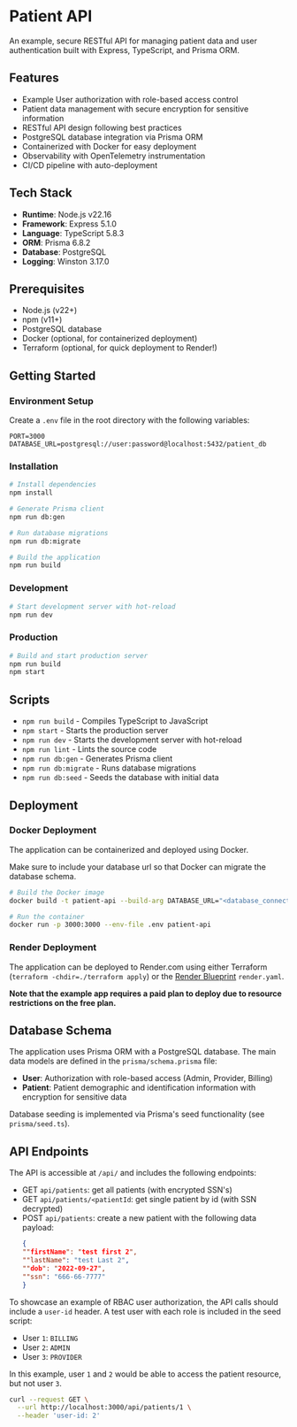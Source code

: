 # Patient API

An example, secure RESTful API for managing patient data and user authentication built with Express, TypeScript, and Prisma ORM.

## Features

- Example User authorization with role-based access control
- Patient data management with secure encryption for sensitive information
- RESTful API design following best practices
- PostgreSQL database integration via Prisma ORM
- Containerized with Docker for easy deployment
- Observability with OpenTelemetry instrumentation
- CI/CD pipeline with auto-deployment

## Tech Stack

- **Runtime**: Node.js v22.16
- **Framework**: Express 5.1.0
- **Language**: TypeScript 5.8.3
- **ORM**: Prisma 6.8.2
- **Database**: PostgreSQL
- **Logging**: Winston 3.17.0

## Prerequisites

- Node.js (v22+)
- npm (v11+)
- PostgreSQL database
- Docker (optional, for containerized deployment)
- Terraform (optional, for quick deployment to Render!)

## Getting Started

### Environment Setup

Create a `.env` file in the root directory with the following variables:

```
PORT=3000
DATABASE_URL=postgresql://user:password@localhost:5432/patient_db
```

### Installation

```bash
# Install dependencies
npm install

# Generate Prisma client
npm run db:gen

# Run database migrations
npm run db:migrate

# Build the application
npm run build
```

### Development

```bash
# Start development server with hot-reload
npm run dev
```

### Production

```bash
# Build and start production server
npm run build
npm start
```
## Scripts

- `npm run build` - Compiles TypeScript to JavaScript
- `npm start` - Starts the production server
- `npm run dev` - Starts the development server with hot-reload
- `npm run lint` - Lints the source code
- `npm run db:gen` - Generates Prisma client
- `npm run db:migrate` - Runs database migrations
- `npm run db:seed` - Seeds the database with initial data



## Deployment

### Docker Deployment

The application can be containerized and deployed using Docker. 

Make sure to include your database url so that Docker can migrate the database schema.

```bash
# Build the Docker image
docker build -t patient-api --build-arg DATABASE_URL="<database_connection_string>" .

# Run the container
docker run -p 3000:3000 --env-file .env patient-api
```

### Render Deployment

The application can be deployed to Render.com using either Terraform (`terraform -chdir=./terraform apply`) or the [Render Blueprint](https://render.com/docs/infrastructure-as-code) `render.yaml`.

**Note that the example app requires a paid plan to deploy due to resource restrictions on the free plan.**

## Database Schema

The application uses Prisma ORM with a PostgreSQL database. The main data models are defined in the `prisma/schema.prisma` file:

- **User**: Authorization with role-based access (Admin, Provider, Billing)
- **Patient**: Patient demographic and identification information with encryption for sensitive data

Database seeding is implemented via Prisma's seed functionality (see `prisma/seed.ts`).


## API Endpoints

The API is accessible at `/api/` and includes the following endpoints:

- GET `api/patients`: get all patients (with encrypted SSN's)
- GET `api/patients/<patientId`: get single patient by id (with SSN decrypted)
- POST `api/patients`: create a new patient with the following data payload:
    ```json
    {
	""firstName": "test first 2",
	""lastName": "test Last 2",
	""dob": "2022-09-27",
	""ssn": "666-66-7777"
    }
  ```
  
To showcase an example of RBAC user authorization, the API calls should include a `user-id` header. A test user with each role is included in the seed script:
- User `1`: `BILLING`
- User `2`: `ADMIN`
- User `3`: `PROVIDER`

In this example, user `1` and `2` would be able to access the patient resource, but not user `3`.

```bash
curl --request GET \
  --url http://localhost:3000/api/patients/1 \
  --header 'user-id: 2'
```